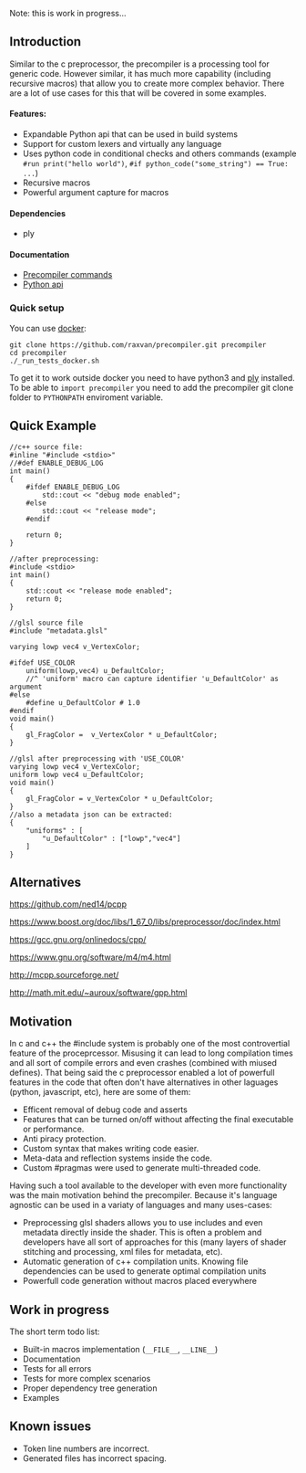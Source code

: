 Note: this is work in progress...

## Introduction

Similar to the c preprocessor, the precompiler is a processing tool for generic code. However similar, it has much more capability (including recursive macros) that allow you to create more complex behavior. There are a lot of use cases for this that will be covered in some examples.

#### Features:

- Expandable Python api that can be used in build systems
- Support for custom lexers and virtually any language
- Uses python code in conditional checks and others commands (example `#run print("hello world")`, `#if python_code("some_string") == True: ...`)
- Recursive macros
- Powerful argument capture for macros


#### Dependencies

- ply

#### Documentation

- [Precompiler commands](https://github.com/raxvan/precompiler/blob/master/docs/main.md)
- [Python api](https://github.com/raxvan/precompiler/blob/master/docs/api_doc.md)

### Quick setup

You can use [docker](https://www.docker.com/):
```
git clone https://github.com/raxvan/precompiler.git precompiler
cd precompiler
./_run_tests_docker.sh
```

To get it to work outside docker you need to have python3 and [ply](https://github.com/dabeaz/ply) installed. To be able to `import precompiler` you need to add the precompiler git clone folder to `PYTHONPATH` enviroment variable.

## Quick Example

```
//c++ source file:
#inline "#include <stdio>"
//#def ENABLE_DEBUG_LOG
int main()
{
	#ifdef ENABLE_DEBUG_LOG
		std::cout << "debug mode enabled";
	#else
		std::cout << "release mode";
	#endif

	return 0;
}

//after preprocessing:
#include <stdio>
int main()
{
	std::cout << "release mode enabled";
	return 0;
}
```

```
//glsl source file
#include "metadata.glsl"

varying lowp vec4 v_VertexColor;

#ifdef USE_COLOR
	uniform(lowp,vec4) u_DefaultColor;
	//^ 'uniform' macro can capture identifier 'u_DefaultColor' as argument
#else
	#define u_DefaultColor # 1.0
#endif
void main()
{
	gl_FragColor =  v_VertexColor * u_DefaultColor;
}

//glsl after preprocessing with 'USE_COLOR'
varying lowp vec4 v_VertexColor;
uniform lowp vec4 u_DefaultColor;
void main()
{
	gl_FragColor = v_VertexColor * u_DefaultColor;
}
//also a metadata json can be extracted:
{
	"uniforms" : [
		"u_DefaultColor" : ["lowp","vec4"]
	]
}
```

## Alternatives

https://github.com/ned14/pcpp

https://www.boost.org/doc/libs/1_67_0/libs/preprocessor/doc/index.html

https://gcc.gnu.org/onlinedocs/cpp/

https://www.gnu.org/software/m4/m4.html

http://mcpp.sourceforge.net/

http://math.mit.edu/~auroux/software/gpp.html

## Motivation

In c and c++ the #include system is probably one of the most controvertial feature of the proceprcessor. Misusing it can lead to long compilation times and all sort of compile errors and even crashes (combined with miused defines). That being said the c preprocessor enabled a lot of powerfull features in the code that often don't have alternatives in other laguages (python, javascript, etc), here are some of them:

- Efficent removal of debug code and asserts
- Features that can be turned on/off without affecting the final executable or performance.
- Anti piracy protection.
- Custom syntax that makes writing code easier.
- Meta-data and reflection systems inside the code.
- Custom #pragmas were used to generate multi-threaded code.

Having such a tool available to the developer with even more functionality was the main motivation behind the precompiler. Because it's language agnostic can be used in a variaty of languages and many uses-cases:

- Preprocessing glsl shaders allows you to use includes and even metadata directly inside the shader. This is often a problem and developers have all sort of approaches for this (many layers of shader stitching and processing, xml files for metadata, etc).
- Automatic generation of c++ compilation units. Knowing file dependencies can be used to generate optimal compilation units
- Powerfull code generation without macros placed everywhere


## Work in progress

The short term todo list:

- Built-in macros implementation (`__FILE__`, `__LINE__`)
- Documentation
- Tests for all errors
- Tests for more complex scenarios
- Proper dependency tree generation
- Examples

## Known issues

- Token line numbers are incorrect.
- Generated files has incorrect spacing.
